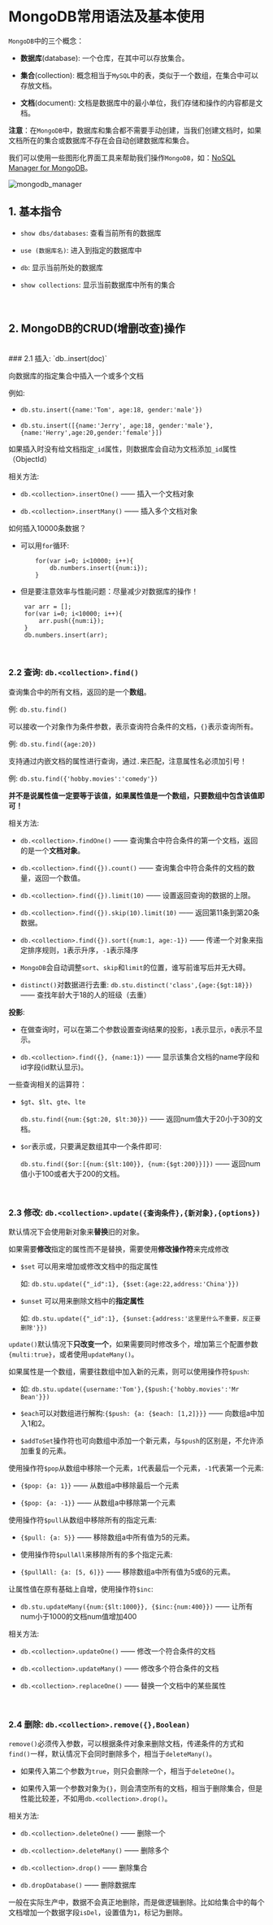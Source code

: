 # MongoDB常用语法及基本使用

`MongoDB`中的三个概念：

- **数据库**(database): 一个仓库，在其中可以存放集合。

- **集合**(collection): 概念相当于`MySQL`中的表，类似于一个数组，在集合中可以存放文档。

- **文档**(document): 文档是数据库中的最小单位，我们存储和操作的内容都是文档。

**注意**：在`MongoDB`中，数据库和集合都不需要手动创建，当我们创建文档时，如果文档所在的集合或数据库不存在会自动创建数据库和集合。

我们可以使用一些图形化界面工具来帮助我们操作`MongoDB`，如：[NoSQL Manager for MongoDB](https://www.mongodbmanager.com/download)。

![mongodb_manager](https://img-blog.csdn.net/20180609223049806?watermark/2/text/aHR0cHM6Ly9ibG9nLmNzZG4ubmV0L2xvbmd5aW4wNTI4/font/5a6L5L2T/fontsize/400/fill/I0JBQkFCMA==/dissolve/70)


## 1. 基本指令

- `show dbs/databases`: 查看当前所有的数据库

- `use (数据库名)`: 进入到指定的数据库中

- `db`: 显示当前所处的数据库

- `show collections`: 显示当前数据库中所有的集合

<br>

## 2. MongoDB的CRUD(增删改查)操作

<br>
### 2.1 插入: `db.<collection>.insert(doc)`

向数据库的指定集合中插入一个或多个文档

例如: 

- `db.stu.insert({name:'Tom', age:18, gender:'male'})`
    
- `db.stu.insert([{name:'Jerry', age:18, gender:'male'},{name:'Herry',age:20,gender:'female'}])`
    
如果插入时没有给文档指定`_id`属性，则数据库会自动为文档添加`_id`属性（ObjectId）

相关方法:

- `db.<collection>.insertOne()` —— 插入一个文档对象

- `db.<collection>.insertMany()` —— 插入多个文档对象

如何插入10000条数据？

- 可以用`for`循环:
        
	```
        for(var i=0; i<10000; i++){
            db.numbers.insert({num:i});
        }
	```
- 但是要注意效率与性能问题：尽量减少对数据库的操作！

	```
	 var arr = [];
	 for(var i=0; i<10000; i++){
	     arr.push({num:i});
	 }
	 db.numbers.insert(arr);
	```

<br/>

### 2.2 查询: `db.<collection>.find()`

查询集合中的所有文档，返回的是一个**数组**。

例: `db.stu.find()`

可以接收一个对象作为条件参数，表示查询符合条件的文档，`{}`表示查询所有。

例: `db.stu.find({age:20})`

支持通过内嵌文档的属性进行查询，通过`.`来匹配，注意属性名必须加引号！

例: `db.stu.find({'hobby.movies':'comedy'})`

**并不是说属性值一定要等于该值，如果属性值是一个数组，只要数组中包含该值即可！**

相关方法:

- `db.<collection>.findOne()` —— 查询集合中符合条件的第一个文档，返回的是一个**文档对象**。

- `db.<collection>.find({}).count()` —— 查询集合中符合条件的文档的数量，返回一个数值。

- `db.<collection>.find({}).limit(10)` —— 设置返回查询的数据的上限。

- `db.<collection>.find({}).skip(10).limit(10)` —— 返回第11条到第20条数据。

- `db.<collection>.find({}).sort({num:1, age:-1})` —— 传递一个对象来指定排序规则，`1`表示升序，`-1`表示降序

- `MongoDB`会自动调整`sort`、`skip`和`limit`的位置，谁写前谁写后并无大碍。

- `distinct()`对数据进行去重: `db.stu.distinct('class',{age:{$gt:18}})` —— 查找年龄大于18的人的班级（去重）

**投影**:

- 在做查询时，可以在第二个参数设置查询结果的投影，`1`表示显示，`0`表示不显示。

- `db.<collection>.find({}, {name:1})` —— 显示该集合文档的name字段和id字段(id默认显示)。

一些查询相关的运算符：

- `$gt`、`$lt`、`gte`、`lte`
    
	`db.stu.find({num:{$gt:20, $lt:30}})` —— 返回num值大于20小于30的文档。

- `$or`表示或，只要满足数组其中一个条件即可:
    
	`db.stu.find({$or:[{num:{$lt:100}}, {num:{$gt:200}}]})` —— 返回num值小于100或者大于200的文档。

<br/>

### 2.3 修改: `db.<collection>.update({查询条件},{新对象},{options})`

默认情况下会使用新对象来**替换**旧的对象。

如果需要**修改**指定的属性而不是替换，需要使用**修改操作符**来完成修改

- `$set` 可以用来增加或修改文档中的指定属性

	如: `db.stu.update({"_id":1}, {$set:{age:22,address:'China'}})`

- `$unset` 可以用来删除文档中的**指定属性**
    
	如: `db.stu.update({"_id":1}, {$unset:{address:'这里是什么不重要，反正要删除'}})`

`update()`默认情况下**只改变一个**，如果需要同时修改多个，增加第三个配置参数`{multi:true}`，或者使用`updateMany()`。

如果属性是一个数组，需要往数组中加入新的元素，则可以使用操作符`$push`:

- 如: `db.stu.update({username:'Tom'},{$push:{'hobby.movies':'Mr Bean'}})`

- `$each`可以对数组进行解构:`{$push: {a: {$each: [1,2]}}}` —— 向数组a中加入1和2。

- `$addToSet`操作符也可向数组中添加一个新元素，与`$push`的区别是，不允许添加重复的元素。

使用操作符`$pop`从数组中移除一个元素，`1`代表最后一个元素，`-1`代表第一个元素:
    
- `{$pop: {a: 1}}`  —— 从数组a中移除最后一个元素
    
- `{$pop: {a: -1}}` —— 从数组a中移除第一个元素

使用操作符`$pull`从数组中移除所有的指定元素:

- `{$pull: {a: 5}}` —— 移除数组a中所有值为5的元素。
    
- 使用操作符`$pullAll`来移除所有的多个指定元素:
    
- `{$pullAll: {a: [5, 6]}}` —— 移除数组a中所有值为5或6的元素。

让属性值在原有基础上自增，使用操作符`$inc`:

- `db.stu.updateMany({num:{$lt:1000}}, {$inc:{num:400}})` —— 让所有num小于1000的文档num值增加400

相关方法:

- `db.<collection>.updateOne()` —— 修改一个符合条件的文档

- `db.<collection>.updateMany()` —— 修改多个符合条件的文档

- `db.<collection>.replaceOne()` —— 替换一个文档中的某些属性

<br/>

### 2.4 删除: `db.<collection>.remove({},Boolean)`

`remove()`必须传入参数，可以根据条件对象来删除文档，传递条件的方式和`find()`一样，默认情况下会同时删除多个，相当于`deleteMany()`。

- 如果传入第二个参数为`true`，则只会删除一个，相当于`deleteOne()`。

- 如果传入第一个参数对象为`{}`，则会清空所有的文档，相当于删除集合，但是性能比较差，不如用`db.<collection>.drop()`。

相关方法:

- `db.<collection>.deleteOne()` —— 删除一个
    
- `db.<collection>.deleteMany()` —— 删除多个

- `db.<collection>.drop()` —— 删除集合

- `db.dropDatabase()` —— 删除数据库

一般在实际生产中，数据不会真正地删除，而是做逻辑删除。比如给集合中的每个文档增加一个数据字段`isDel`，设置值为`1`，标记为删除。

